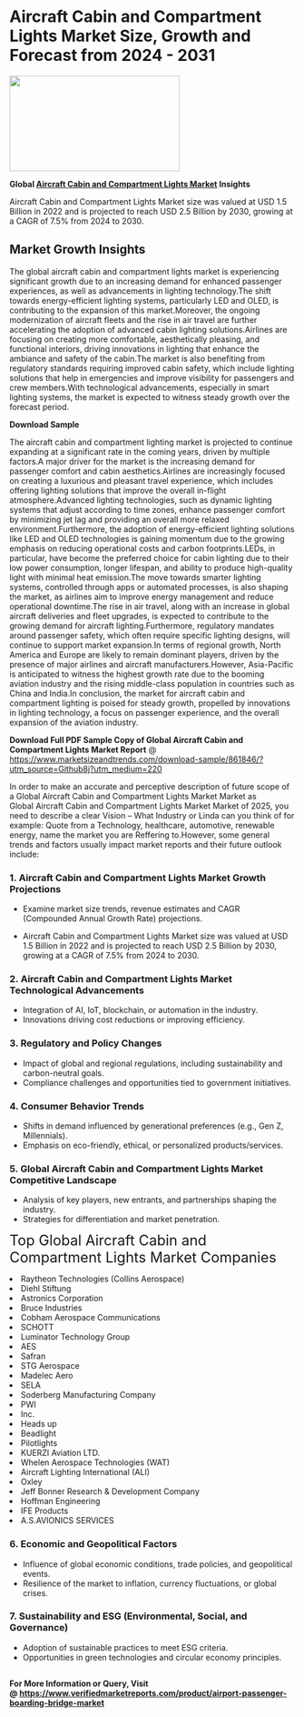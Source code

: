 <H1>Aircraft Cabin and Compartment Lights Market Size, Growth and Forecast from 2024 - 2031</H1><img class="aligncenter size-medium wp-image-584254" src="https://thirdeyenews.in/wp-content/uploads/2024/09/Global-Market-Research-300x168.jpeg" alt="" width="300" height="168" /><p><strong>Global&nbsp;<a href="https://www.marketsizeandtrends.com/download-sample/861846/?utm_source=Github8j?utm_medium=220">Aircraft Cabin and Compartment Lights Market</a> Insights</strong></p><p>Aircraft Cabin and Compartment Lights Market size was valued at USD 1.5 Billion in 2022 and is projected to reach USD 2.5 Billion by 2030, growing at a CAGR of 7.5% from 2024 to 2030.</p><p><h2>Market Growth Insights</h2> <p>The global aircraft cabin and compartment lights market is experiencing significant growth due to an increasing demand for enhanced passenger experiences, as well as advancements in lighting technology.The shift towards energy-efficient lighting systems, particularly LED and OLED, is contributing to the expansion of this market.Moreover, the ongoing modernization of aircraft fleets and the rise in air travel are further accelerating the adoption of advanced cabin lighting solutions.Airlines are focusing on creating more comfortable, aesthetically pleasing, and functional interiors, driving innovations in lighting that enhance the ambiance and safety of the cabin.The market is also benefiting from regulatory standards requiring improved cabin safety, which include lighting solutions that help in emergencies and improve visibility for passengers and crew members.With technological advancements, especially in smart lighting systems, the market is expected to witness steady growth over the forecast period.</p> <p><strong>Download Sample</strong></p> <p>The aircraft cabin and compartment lighting market is projected to continue expanding at a significant rate in the coming years, driven by multiple factors.A major driver for the market is the increasing demand for passenger comfort and cabin aesthetics.Airlines are increasingly focused on creating a luxurious and pleasant travel experience, which includes offering lighting solutions that improve the overall in-flight atmosphere.Advanced lighting technologies, such as dynamic lighting systems that adjust according to time zones, enhance passenger comfort by minimizing jet lag and providing an overall more relaxed environment.Furthermore, the adoption of energy-efficient lighting solutions like LED and OLED technologies is gaining momentum due to the growing emphasis on reducing operational costs and carbon footprints.LEDs, in particular, have become the preferred choice for cabin lighting due to their low power consumption, longer lifespan, and ability to produce high-quality light with minimal heat emission.The move towards smarter lighting systems, controlled through apps or automated processes, is also shaping the market, as airlines aim to improve energy management and reduce operational downtime.The rise in air travel, along with an increase in global aircraft deliveries and fleet upgrades, is expected to contribute to the growing demand for aircraft lighting.Furthermore, regulatory mandates around passenger safety, which often require specific lighting designs, will continue to support market expansion.In terms of regional growth, North America and Europe are likely to remain dominant players, driven by the presence of major airlines and aircraft manufacturers.However, Asia-Pacific is anticipated to witness the highest growth rate due to the booming aviation industry and the rising middle-class population in countries such as China and India.In conclusion, the market for aircraft cabin and compartment lighting is poised for steady growth, propelled by innovations in lighting technology, a focus on passenger experience, and the overall expansion of the aviation industry.</p> <p><span class=""><strong>Download Full PDF Sample Copy of Global Aircraft Cabin and Compartment Lights Market Report</strong> @ <a href="https://www.marketsizeandtrends.com/download-sample/861846/?utm_source=Github8j?utm_medium=220" target="_blank">https://www.marketsizeandtrends.com/download-sample/861846/?utm_source=Github8j?utm_medium=220</a></span></p><p>In order to make an accurate and perceptive description of future scope of a Global&nbsp;Aircraft Cabin and Compartment Lights Market Market as Global&nbsp;Aircraft Cabin and Compartment Lights Market Market of 2025, you need to describe a clear Vision &ndash; What Industry or Linda can you think of for example: Quote from a Technology, healthcare, automotive, renewable energy, name the market you are Reffering to.However, some general trends and factors usually impact market reports and their future outlook include:</p><h3>1.&nbsp;<strong>Aircraft Cabin and Compartment Lights Market Growth Projections</strong></h3><ul><li>Examine market size trends, revenue estimates and CAGR (Compounded Annual Growth Rate) projections.</li><li><p>Aircraft Cabin and Compartment Lights Market size was valued at USD 1.5 Billion in 2022 and is projected to reach USD 2.5 Billion by 2030, growing at a CAGR of 7.5% from 2024 to 2030.</p></li></ul><h3>2.&nbsp;<strong>Aircraft Cabin and Compartment Lights Market Technological Advancements</strong></h3><ul><li>Integration of AI, IoT, blockchain, or automation in the industry.</li><li>Innovations driving cost reductions or improving efficiency.</li></ul><h3>3.&nbsp;<strong>Regulatory and Policy Changes</strong></h3><ul><li>Impact of global and regional regulations, including sustainability and carbon-neutral goals.</li><li>Compliance challenges and opportunities tied to government initiatives.</li></ul><h3>4.&nbsp;<strong>Consumer Behavior Trends</strong></h3><ul><li>Shifts in demand influenced by generational preferences (e.g., Gen Z, Millennials).</li><li>Emphasis on eco-friendly, ethical, or personalized products/services.</li></ul><h3>5.&nbsp;<strong>Global Aircraft Cabin and Compartment Lights Market Competitive Landscape</strong></h3><ul><li>Analysis of key players, new entrants, and partnerships shaping the industry.</li><li>Strategies for differentiation and market penetration.</li></ul><p data-pm-slice="1 1 []"><span style="color: inherit; font-family: inherit; font-size: 25px;">Top Global Aircraft Cabin and Compartment Lights Market Companies</span></p><div class="" data-test-id=""><p><li>Raytheon Technologies (Collins Aerospace)</li><li> Diehl Stiftung</li><li> Astronics Corporation</li><li> Bruce Industries</li><li> Cobham Aerospace Communications</li><li> SCHOTT</li><li> Luminator Technology Group</li><li> AES</li><li> Safran</li><li> STG Aerospace</li><li> Madelec Aero</li><li> SELA</li><li> Soderberg Manufacturing Company</li><li> PWI</li><li> Inc.</li><li> Heads up</li><li> Beadlight</li><li> Pilotlights</li><li> KUERZI Aviation LTD.</li><li> Whelen Aerospace Technologies (WAT)</li><li> Aircraft Lighting International (ALI)</li><li> Oxley</li><li> Jeff Bonner Research & Development Company</li><li> Hoffman Engineering</li><li> IFE Products</li><li> A.S.AVIONICS SERVICES</li></p></div><h3>6.&nbsp;<strong>Economic and Geopolitical Factors</strong></h3><ul><li>Influence of global economic conditions, trade policies, and geopolitical events.</li><li>Resilience of the market to inflation, currency fluctuations, or global crises.</li></ul><h3>7.&nbsp;<strong>Sustainability and ESG (Environmental, Social, and Governance)</strong></h3><ul><li>Adoption of sustainable practices to meet ESG criteria.</li><li>Opportunities in green technologies and circular economy principles.</li></ul><h2><strong style="font-size: 14px;">For More Information or Query, Visit @&nbsp;</strong><a style="background-color: #ffffff; font-size: 14px;" href="https://www.marketsizeandtrends.com/report/aircraft-cabin-and-compartment-lights-market/" target="_blank">https://www.verifiedmarketreports.com/product/airport-passenger-boarding-bridge-market</a></h2>